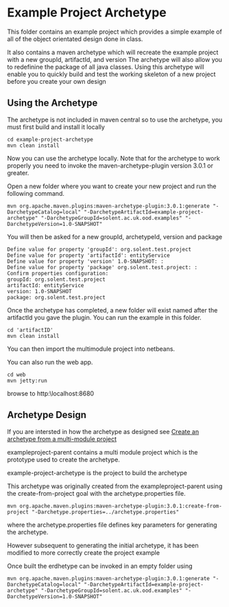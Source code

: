 # Example Project Archetype 

This folder contains an example project which provides a simple example of all of the object orientated design done in class.

It also contains a maven archetype which will recreate the example project with a new groupId, artifactId, and version
The archetype will also allow you to redefinine the package of all java classes. 
Using this archetype will enable you to quickly build and test the working skeleton of a new project before you create your own design

## Using the Archetype
The archetype is not included in maven central so to use the archetype, you must first build and install it locally
```
cd example-project-archetype
mvn clean install
```

Now you can use the archetype locally. 
Note that for the archetype to work properly you need to invoke the maven-archetype-plugin version 3.0.1 or greater.

Open a new folder where you want to create your new project and run the following command.

```
mvn org.apache.maven.plugins:maven-archetype-plugin:3.0.1:generate "-DarchetypeCatalog=local" "-DarchetypeArtifactId=example-project-archetype" "-DarchetypeGroupId=solent.ac.uk.ood.examples" "-DarchetypeVersion=1.0-SNAPSHOT"
```
You will then be asked for a new groupId, archetypeId, version and package
```
Define value for property 'groupId': org.solent.test.project
Define value for property 'artifactId': entityService
Define value for property 'version' 1.0-SNAPSHOT: :
Define value for property 'package' org.solent.test.project: :
Confirm properties configuration:
groupId: org.solent.test.project
artifactId: entityService
version: 1.0-SNAPSHOT
package: org.solent.test.project
```
Once the archetype has completed, a new folder will exist named after the artifactId you gave the plugin.
You can run the example in this folder.
```
cd 'artifactID'
mvn clean install
```
You can then import the multimodule project into netbeans.

You can also run the web app.
```
cd web
mvn jetty:run
``` 
browse to http:\\localhost:8680

## Archetype Design
If you are intersted in how the archetype as designed see [Create an archetype from a multi-module project](https://maven.apache.org/archetype/maven-archetype-plugin/examples/create-multi-module-project.html) 

exampleproject-parent contains a multi module project which is the prototype used to create the archetype.

example-project-archetype is the project to build the archetype

This archetype was originally created from the exampleproject-parent using the create-from-project goal with the archetype.properties file.  
```
mvn org.apache.maven.plugins:maven-archetype-plugin:3.0.1:create-from-project "-Darchetype.properties=../archetype.properties" 
```
where the archetype.properties file defines key parameters for generating the archetype.

However subsequent to generating the initial archetype, it has been modified to more correctly create the project example

Once built the erdhetype can be invoked in an empty folder using
```
mvn org.apache.maven.plugins:maven-archetype-plugin:3.0.1:generate "-DarchetypeCatalog=local" "-DarchetypeArtifactId=example-project-archetype" "-DarchetypeGroupId=solent.ac.uk.ood.examples" "-DarchetypeVersion=1.0-SNAPSHOT"
```


